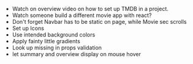 - Watch on overview video on how to set up TMDB in a project.
- Watch someone build a different movie app with react?
- Don't forget Navbar has to be static on page, while Movie sec scrolls 
- Set up Icons 
- Use intended background colors 
- Apply fainty little gradients
- Look up missing in props validation 
- let summary and overview display on mouse hover
